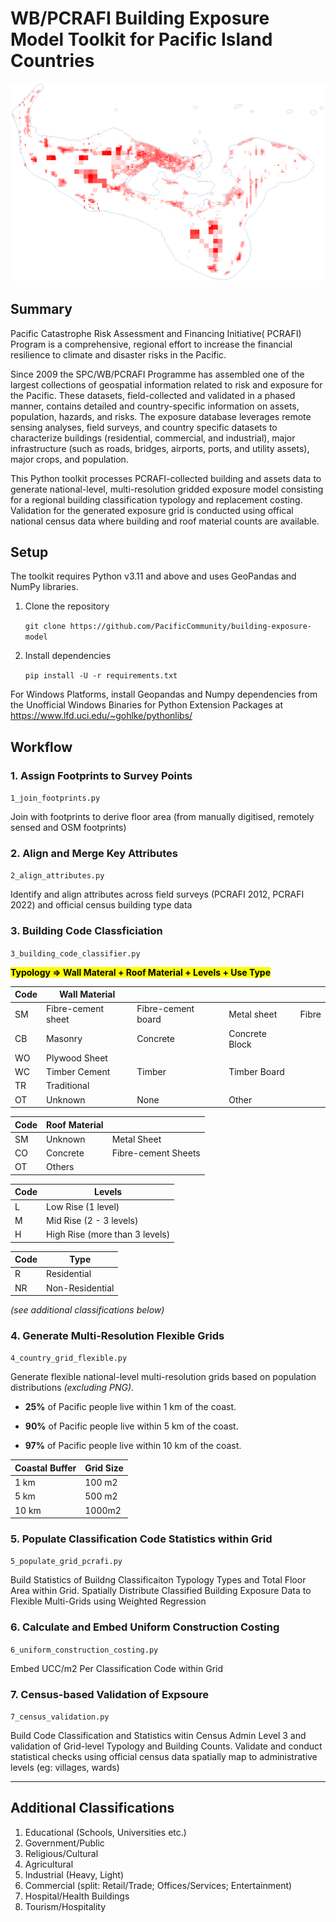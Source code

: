 # WB/PCRAFI Building Exposure Model Toolkit for Pacific Island Countries

![Overview](assets/overview.png)

## Summary
Pacific Catastrophe Risk Assessment and Financing Initiative( PCRAFI) Program is a comprehensive, regional effort to increase the financial resilience to climate and disaster risks in the Pacific.

Since 2009 the SPC/WB/PCRAFI Programme has assembled one of the largest collections of geospatial information related to risk and exposure for the Pacific. These datasets, field-collected and validated in a phased manner, contains detailed and country-specific information on assets, population, hazards, and risks. The exposure database leverages remote sensing analyses, field surveys, and country specific datasets to characterize buildings (residential, commercial, and industrial), major infrastructure (such as roads, bridges, airports, ports, and utility assets), major crops, and population.

This Python toolkit processes PCRAFI-collected building and assets data to generate national-level, multi-resolution gridded exposure model consisting for a regional building classification typology and replacement costing. Validation for the generated exposure grid is conducted using offical national census data where building and roof material counts are available.

## Setup

The toolkit requires Python v3.11 and above and uses GeoPandas and NumPy libraries. 

1. Clone the repository
   
   `git clone https://github.com/PacificCommunity/building-exposure-model`

2. Install dependencies

    `pip install -U -r requirements.txt`

For Windows Platforms, install Geopandas and Numpy dependencies from the Unofficial Windows Binaries for Python Extension Packages at https://www.lfd.uci.edu/~gohlke/pythonlibs/

## Workflow

### 1. Assign Footprints to Survey Points

`1_join_footprints.py`

Join with footprints to derive floor area (from manually digitised, remotely sensed and OSM footprints)

### 2. Align and Merge Key Attributes

`2_align_attributes.py`

Identify and align attributes across field surveys (PCRAFI 2012, PCRAFI 2022) and official census building type data

### 3. Building Code Classficiation

`3_building_code_classifier.py`

<mark>**Typology => Wall Materal + Roof Material + Levels + Use Type**</mark>

|Code|Wall Material||||
|--|------------------|------------------|-----------|-----|
|SM|Fibre-cement sheet|Fibre-cement board|Metal sheet|Fibre|
|CB|Masonry|Concrete|Concrete Block||
|WO|Plywood Sheet||||
|WC|Timber Cement|Timber|Timber Board||
|TR|Traditional||||
|OT|Unknown|None|Other||

|Code|Roof Material||
|--|-------|-----------|
|SM|Unknown|Metal Sheet|
|CO|Concrete|Fibre-cement Sheets|
|OT|Others|

|Code|Levels|
|----|------|
|L|Low Rise (1 level)|
|M|Mid Rise (2 - 3 levels)|
|H|High Rise (more than 3 levels)|

|Code|Type|
|----|----|
|R|Residential|
|NR|Non-Residential|

*(see additional classifications below)*

### 4. Generate Multi-Resolution Flexible Grids 

`4_country_grid_flexible.py`

Generate flexible national-level multi-resolution grids based on population distributions *(excluding PNG)*.

- **25%** of Pacific people live within 1 km of the coast.

- **90%** of Pacific people live within 5 km of the coast.

- **97%** of Pacific people live within 10 km of the coast.

|Coastal Buffer | Grid Size |
|---------------|-----------|
| 1 km | 100 m2
| 5 km | 500 m2
|10 km | 1000m2

### 5. Populate Classification Code Statistics within Grid

`5_populate_grid_pcrafi.py`

Build Statistics of Buildng Classificaiton Typology Types and Total Floor Area within Grid. Spatially Distribute Classified Building Exposure Data to Flexible Multi-Grids using Weighted Regression

### 6. Calculate and Embed Uniform Construction Costing

`6_uniform_construction_costing.py`

Embed UCC/m2 Per Classification Code within Grid

### 7. Census-based Validation of Expsoure

`7_census_validation.py`

Build Code Classification and Statistics witin Census Admin Level 3 and validation of Grid-level Typology and Building Counts. Validate and conduct statistical checks using official census data spatially map to administrative levels (eg: villages, wards)

<hr/>

## Additional Classifications

1) Educational (Schools, Universities etc.)
2) Government/Public
3) Religious/Cultural 
4) Agricultural
5) Industrial (Heavy, Light)
6) Commercial (split: Retail/Trade; Offices/Services; Entertainment) 
7) Hospital/Health Buildings
8) Tourism/Hospitality 